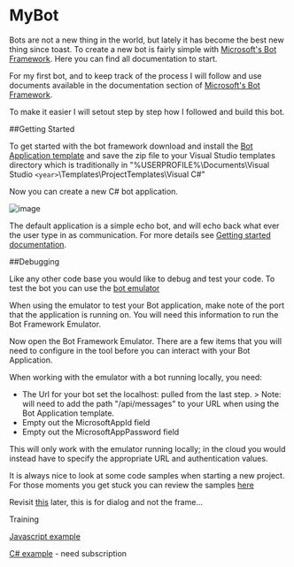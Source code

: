 # MyBot

Bots are not a new thing in the world, but lately it has become the best new thing since toast. To create a new bot is fairly simple with [Microsoft's Bot Framework](https://dev.botframework.com/). Here you can find all documentation to start.

For my first bot, and to keep track of the process I will follow and use documents available in the documentation section of [Microsoft's Bot Framework](https://dev.botframework.com/).

To make it easier I will setout step by step how I followed and build this bot.

##Getting Started

To get started with the bot framework download and install the [Bot Application template](http://aka.ms/bf-bc-vstemplate) and save the zip file to your Visual Studio templates directory which is traditionally in "%USERPROFILE%\Documents\Visual Studio `<year>`\Templates\ProjectTemplates\Visual C#\"

Now you can create a new C# bot application. 

![image](https://cloud.githubusercontent.com/assets/17876815/23705293/69fe7ec8-0409-11e7-8eb4-be8fc0b06116.png)

The default application is a simple echo bot, and will echo back what ever the user type in as communication. For more details see [Getting started documentation](https://docs.botframework.com/en-us/csharp/builder/sdkreference/).

##Debugging

Like any other code base you would like to debug and test your code. To test the bot you can use the [bot emulator](https://aka.ms/bf-bc-emulator)

When using the emulator to test your Bot application, make note of the port that the application is running on. You will need this information to run the Bot Framework Emulator.

Now open the Bot Framework Emulator. There are a few items that you will need to configure in the tool before you can interact with your Bot Application.

When working with the emulator with a bot running locally, you need:

 - The Url for your bot set the localhost:<port> pulled from the last step. > Note: will need to add the path "/api/messages" to your URL when using the Bot Application template.
 - Empty out the MicrosoftAppId field
 - Empty out the MicrosoftAppPassword field
 
This will only work with the emulator running locally; in the cloud you would instead have to specify the appropriate URL and authentication values.

It is always nice to look at some code samples when starting a new project. For those moments you get stuck you can review the samples [here](https://github.com/Microsoft/BotBuilder/tree/master/CSharp)


Revisit [this](https://docs.botframework.com/en-us/csharp/builder/sdkreference/dialogs.html) later, this is for dialog and not the frame...


Training

[Javascript example](https://mva.microsoft.com/en-US/training-courses/getting-started-with-bots-16759?l=2zTAb2HyC_3504668937)

[C# example](https://www.pluralsight.com/courses/microsoft-bot-framework-getting-started) - need subscription
